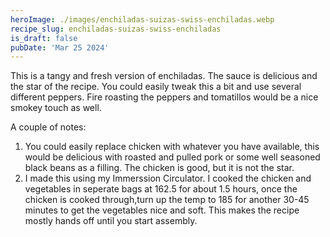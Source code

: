 ```yaml
---
heroImage: ./images/enchiladas-suizas-swiss-enchiladas.webp
recipe_slug: enchiladas-suizas-swiss-enchiladas
is_draft: false
pubDate: 'Mar 25 2024'
---
```


This is a tangy and fresh version of enchiladas. The sauce is delicious and the star of the recipe.  You could easily tweak this a bit and use several different peppers. Fire roasting the peppers and tomatillos would be a nice smokey touch as well. 

A couple of notes:

1. You could easily replace chicken with whatever you have available, this would be delicious with roasted and pulled pork or some well seasoned black beans as a filling. The chicken is good, but it is not the star. 
2. I made this using my Immerssion Circulator. I cooked the chicken and vegetables in seperate bags at 162.5 for about 1.5 hours, once the chicken is cooked through,turn up the temp to 185 for another 30-45 minutes to get the vegetables nice and soft. This makes the recipe mostly hands off until you start assembly. 